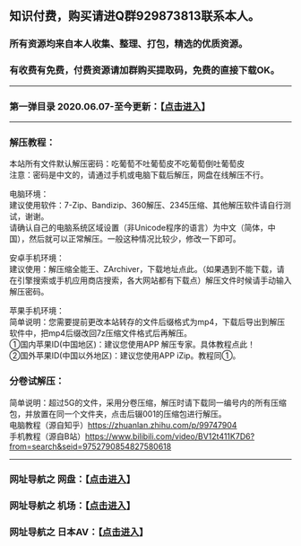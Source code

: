 
## 知识付费，购买请进Q群929873813联系本人。

### 所有资源均来自本人收集、整理、打包，精选的优质资源。

### 有收费有免费，付费资源请加群购买提取码，免费的直接下载OK。

***

### 第一弹目录 2020.06.07-至今更新：【<a href="https://github.com/huangshanshao/gxml/wiki/%E7%AC%AC%E4%B8%80%E5%BC%B9%E7%9B%AE%E5%BD%95-2020.06.07-%E8%87%B3%E4%BB%8A%E6%9B%B4%E6%96%B0">点击进入</a>】

***

### 解压教程：

本站所有文件默认解压密码：吃葡萄不吐葡萄皮不吃葡萄倒吐葡萄皮     
注意：密码是中文的，请通过手机或电脑下载后解压，网盘在线解压不行。     

电脑环境：     
建议使用软件：7-Zip、Bandizip、360解压、2345压缩、其他解压软件请自行测试，谢谢。     
请确认自己的电脑系统区域设置（非Unicode程序的语言）为中文（简体，中国），然后就可以正常解压。一般这种情况比较少，修改一下即可。     

安卓手机环境：      
建议使用：解压缩全能王、ZArchiver，下载地址点此。（如果遇到不能下载，请在引擎搜索或手机应用商店搜索，各大网站都有下载点）解压文件时候请手动输入解压密码。    

苹果手机环境：      
简单说明：您需要提前更改本站转存的文件后缀格式为mp4，下载后导出到解压软件中，把mp4后缀改回7z压缩文件格式后再解压。     
①国内苹果ID(中国地区)：建议您使用APP 解压专家。具体教程点此！      
②国外苹果ID(中国以外地区)：建议您使用APP iZip。教程同①。    

### 分卷试解压：

简单说明：超过5G的文件，采用分卷压缩，解压时请下载同一编号内的所有压缩包，并放置在同一个文件夹，点击后辍001的压缩包进行解压。     
电脑教程（源自知乎）https://zhuanlan.zhihu.com/p/99747904      
手机教程（源自B站）https://www.bilibili.com/video/BV12t411K7D6?from=search&seid=9752790854827580618




***

### 网址导航之 网盘：【<a href="https://github.com/huangshanshao/mz/wiki/%E7%BD%91%E5%9D%80%E5%AF%BC%E8%88%AA%E4%B9%8B-%E7%BD%91%E7%9B%98" target="_blank">点击进入</a>】

### 网址导航之 机场：【<a href="https://github.com/huangshanshao/mz/wiki/%E7%BD%91%E5%9D%80%E5%AF%BC%E8%88%AA%E4%B9%8B-%E6%9C%BA%E5%9C%BA" target="_blank">点击进入</a>】

### 网址导航之 日本AV：【<a href="https://github.com/huangshanshao/mz/wiki/%E6%97%A5%E6%9C%ACAV%E7%BD%91%E7%AB%99" target="_blank">点击进入</a>】
